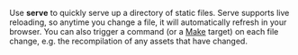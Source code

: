 Use **serve** to quickly serve up a directory of static files. Serve supports live reloading, so anytime you change a file, it will automatically refresh in your browser. You can also trigger a command (or a [Make](http://www.gnu.org/software/make/) target) on each file change, e.g. the recompilation of any assets that have changed.